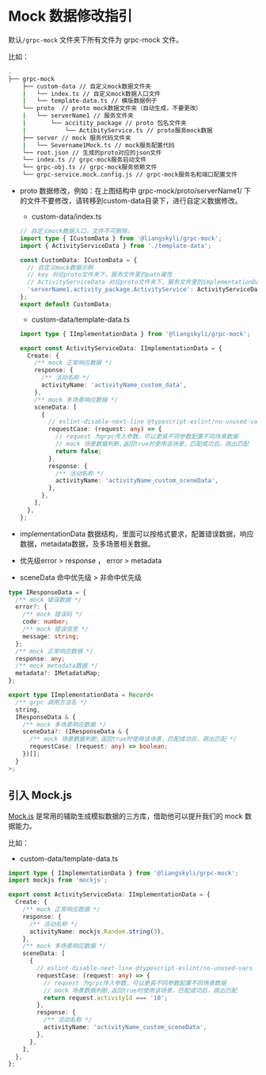 # Mock 数据修改指引
 
默认`/grpc-mock` 文件夹下所有文件为 grpc-mock 文件。

比如：

```bash
.
├── grpc-mock
    ├── custom-data // 自定义mock数据文件夹
    |   └── index.ts // 自定义mock数据入口文件
    |   └── template-data.ts // 模版数据例子
    └── proto  // proto mock数据文件夹（自动生成，不要更改）
    |   └── serverName1 // 服务文件夹
    |       └── accitity_package // proto 包名文件夹
    |           └── ActibityService.ts // proto服务mock数据
    ├── server // mock 服务代码文件夹
    |   └── Severname1Mock.ts // mock服务配置代码
    └── root.json // 生成的proto对应的json文件
    └── index.ts // grpc-mock服务启动文件
    └── grpc-obj.ts // grpc-mock服务依赖文件
    └── grpc-service.mock.config.js // grpc-mock服务名和端口配置文件
```

- proto 数据修改，例如：在上图结构中 grpc-mock/proto/serverName1/ 下的文件不要修改，请转移到custom-data目录下，进行自定义数据修改。
  - custom-data/index.ts
  
  ```ts
  // 自定义mock数据入口，文件不可删除。
  import type { ICustomData } from '@liangskyli/grpc-mock';
  import { ActivityServiceData } from './template-data';
  
  const CustomData: ICustomData = {
    // 自定义mock数据示例
    // key 对应proto文件夹下，服务文件里的path属性
    // ActivityServiceData 对应proto文件夹下，服务文件里的implementationData属性
    'serverName1.activity_package.ActivityService': ActivityServiceData,
  };
  export default CustomData;
  ```
  - custom-data/template-data.ts
  
  ```ts
  import type { IImplementationData } from '@liangskyli/grpc-mock';
  
  export const ActivityServiceData: IImplementationData = {
    Create: {
      /** mock 正常响应数据 */
      response: {
        /** 活动名称 */
        activityName: 'activityName_custom_data',
      },
      /** mock 多场景响应数据 */
      sceneData: [
        {
          // eslint-disable-next-line @typescript-eslint/no-unused-vars
          requestCase: (request: any) => {
            // request 为grpc传入参数，可以更具不同参数配置不同场景数据
            // mock 场景数据判断,返回true时使用该场景，匹配成功后，跳出匹配
            return false;
          },
          response: {
            /** 活动名称 */
            activityName: 'activityName_custom_sceneData',
          },
        },
      ],
    },
  };
  ```
- implementationData 数据结构，里面可以按格式要求，配置错误数据，响应数据，metadata数据，及多场景相关数据。
- 优先级error > response ， error > metadata
- sceneData 命中优先级 > 非命中优先级
```ts
type IResponseData = {
  /** mock 错误数据 */
  error?: {
    /** mock 错误码 */
    code: number;
    /** mock 错误信息 */
    message: string;
  };
  /** mock 正常响应数据 */
  response: any;
  /** mock metadata数据 */
  metadata?: IMetadataMap;
};

export type IImplementationData = Record<
  /** grpc 调用方法名 */
  string,
  IResponseData & {
    /** mock 多场景响应数据 */
    sceneData?: (IResponseData & {
      /** mock 场景数据判断,返回true时使用该场景，匹配成功后，跳出匹配 */
      requestCase: (request: any) => boolean;
    })[];
  }
>;
```

## 引入 Mock.js

[Mock.js](http://mockjs.com/) 是常用的辅助生成模拟数据的三方库，借助他可以提升我们的 mock 数据能力。

比如：
- custom-data/template-data.ts
```ts
import type { IImplementationData } from '@liangskyli/grpc-mock';
import mockjs from 'mockjs';

export const ActivityServiceData: IImplementationData = {
  Create: {
    /** mock 正常响应数据 */
    response: {
      /** 活动名称 */
      activityName: mockjs.Random.string(3),
    },
    /** mock 多场景响应数据 */
    sceneData: [
      {
        // eslint-disable-next-line @typescript-eslint/no-unused-vars
        requestCase: (request: any) => {
          // request 为grpc传入参数，可以更具不同参数配置不同场景数据
          // mock 场景数据判断,返回true时使用该场景，匹配成功后，跳出匹配
          return request.activityId === '10';
        },
        response: {
          /** 活动名称 */
          activityName: 'activityName_custom_sceneData',
        },
      },
    ],
  },
};
```